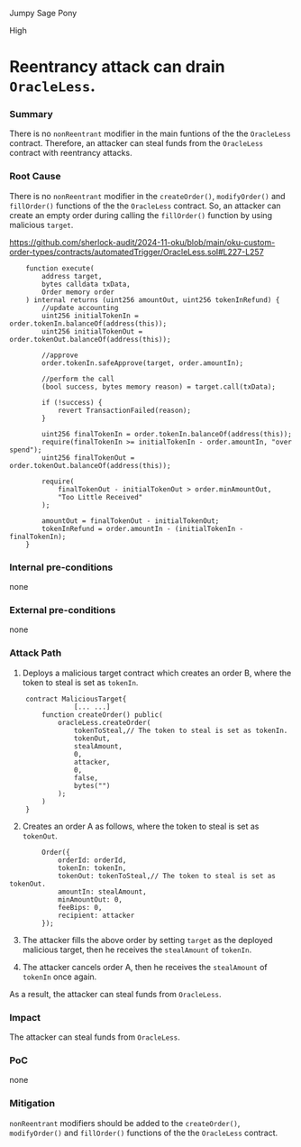 Jumpy Sage Pony

High

# Reentrancy attack can drain `OracleLess`.

### Summary
There is no `nonReentrant` modifier in the main funtions of the the `OracleLess` contract. Therefore, an attacker can steal funds from the `OracleLess` contract with reentrancy attacks.

### Root Cause
There is no `nonReentrant` modifier in the `createOrder()`, `modifyOrder()` and `fillOrder()` functions of the the `OracleLess` contract.
So, an attacker can create an empty order during calling the `fillOrder()` function by using malicious `target`.

https://github.com/sherlock-audit/2024-11-oku/blob/main/oku-custom-order-types/contracts/automatedTrigger/OracleLess.sol#L227-L257
```solidity
    function execute(
        address target,
        bytes calldata txData,
        Order memory order
    ) internal returns (uint256 amountOut, uint256 tokenInRefund) {
        //update accounting
        uint256 initialTokenIn = order.tokenIn.balanceOf(address(this));
        uint256 initialTokenOut = order.tokenOut.balanceOf(address(this));

        //approve
        order.tokenIn.safeApprove(target, order.amountIn);

        //perform the call
        (bool success, bytes memory reason) = target.call(txData);

        if (!success) {
            revert TransactionFailed(reason);
        }

        uint256 finalTokenIn = order.tokenIn.balanceOf(address(this));
        require(finalTokenIn >= initialTokenIn - order.amountIn, "over spend");
        uint256 finalTokenOut = order.tokenOut.balanceOf(address(this));

        require(
            finalTokenOut - initialTokenOut > order.minAmountOut,
            "Too Little Received"
        );

        amountOut = finalTokenOut - initialTokenOut;
        tokenInRefund = order.amountIn - (initialTokenIn - finalTokenIn);
    }
```

### Internal pre-conditions
none

### External pre-conditions
none

### Attack Path

1. Deploys a malicious target contract which creates an order B, where the token to steal is set as `tokenIn`.
```solidity
    contract MaliciousTarget{
                [... ...]
        function createOrder() public(
            oracleLess.createOrder(
                tokenToSteal,// The token to steal is set as tokenIn.
                tokenOut,
                stealAmount,
                0,
                attacker,
                0,
                false,
                bytes("")
            );
        )
    }    
```
2. Creates an order A as follows, where the token to steal is set as `tokenOut`.
```solidity
        Order({
            orderId: orderId,
            tokenIn: tokenIn,
            tokenOut: tokenToSteal,// The token to steal is set as tokenOut.
            amountIn: stealAmount,
            minAmountOut: 0,
            feeBips: 0,
            recipient: attacker
        });
```
3. The attacker fills the above order by setting `target` as the deployed malicious target, then he receives the `stealAmount` of `tokenIn`.

4. The attacker cancels order A, then he receives the `stealAmount` of `tokenIn` once again.

As a result, the attacker can steal funds from `OracleLess`.

### Impact
The attacker can steal funds from `OracleLess`.

### PoC
none

### Mitigation
`nonReentrant` modifiers should be added to the `createOrder()`, `modifyOrder()` and `fillOrder()` functions of the the `OracleLess` contract.